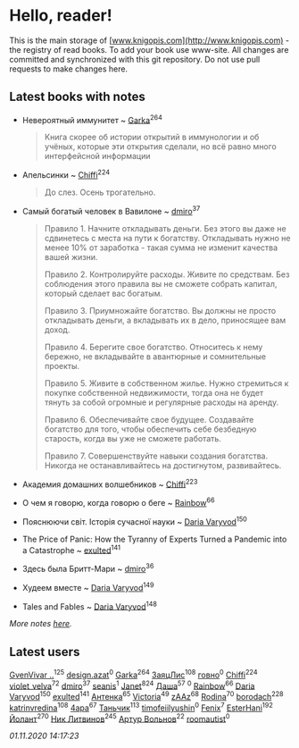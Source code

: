 # Hello, reader!
This is the main storage of [www.knigopis.com](http://www.knigopis.com) - the registry of read books.
To add your book use www-site. All changes are committed and synchronized with this git repository.
Do not use pull requests to make changes here.


## Latest books with notes
* Невероятный иммунитет ~ [Garka](users/115/115753719718250012620-google)<sup>264</sup>
    > Книга скорее об истории открытий в иммунологии и об учёных, которые эти открытия сделали, но всё равно много интерфейсной информации

* Апельсинки ~ [Chiffi](users/105/105831994080785626680-google)<sup>224</sup>
    > До слез. Осень трогательно.

* Самый богатый человек в Вавилоне ~ [dmiro](users/571/5714115-vkontakte)<sup>37</sup>
    > Правило 1. Начните откладывать деньги. Без этого вы даже не сдвинетесь с места на пути к богатству. Откладывать нужно не менее 10% от заработка - такая сумма не изменит качества вашей жизни.
    > 
    > Правило 2. Контролируйте расходы. Живите по средствам. Без соблюдения этого правила вы не сможете собрать капитал, который сделает вас богатым.
    > 
    > Правило 3. Приумножайте богатство. Вы должны не просто откладывать деньги, а вкладывать их в дело, приносящее вам доход.
    > 
    > Правило 4. Берегите свое богатство. Относитесь к нему бережно, не вкладывайте в авантюрные и сомнительные проекты.
    > 
    > Правило 5. Живите в собственном жилье. Нужно стремиться к покупке собственной недвижимости, тогда она не будет тянуть за собой огромные и регулярные расходы на аренду.
    > 
    > Правило 6. Обеспечивайте свое будущее. Создавайте богатство для того, чтобы обеспечить себе безбедную старость, когда вы уже не сможете работать.
    > 
    > Правило 7. Совершенствуйте навыки создания богатства. Никогда не останавливайтесь на достигнутом, развивайтесь.

* Академия домашних волшебников ~ [Chiffi](users/105/105831994080785626680-google)<sup>223</sup>

* О чем я говорю, когда говорю о беге ~ [Rainbow](users/109/109787328219839805802-google)<sup>66</sup>

* Пояснюючи світ. Історія сучасної науки ~ [Daria Varyvod](users/829/829893410524253-facebook)<sup>150</sup>

* The Price of Panic: How the Tyranny of Experts Turned a Pandemic into a Catastrophe ~ [exulted](users/100/100599204551896265722-google)<sup>141</sup>

* Здесь была Бритт-Мари ~ [dmiro](users/571/5714115-vkontakte)<sup>36</sup>

* Худеем вместе ~ [Daria Varyvod](users/829/829893410524253-facebook)<sup>149</sup>

* Tales and Fables ~ [Daria Varyvod](users/829/829893410524253-facebook)<sup>148</sup>


_More notes [here](latest_books_with_notes.md)._


## Latest users
[GvenVivar ..](users/158/158266434925901-facebook)<sup>125</sup> 
[design.azat](users/274/274622786-vkontakte)<sup>0</sup> 
[Garka](users/115/115753719718250012620-google)<sup>264</sup> 
[ЗаяцЛис](users/112/112388384595246311466-google)<sup>108</sup> 
[говно](users/124/1241017526268068-facebook)<sup>0</sup> 
[Chiffi](users/105/105831994080785626680-google)<sup>224</sup> 
[violet_velva](users/116/116961712580551399099-google)<sup>72</sup> 
[dmiro](users/571/5714115-vkontakte)<sup>37</sup> 
[seanis](users/497/4974864-yandex)<sup>1</sup> 
[Janet](users/108/108113656204404967440-google)<sup>824</sup> 
[Даша](users/334/334696193054530347-mailru)<sup>57</sup> 
[](users/115/115761960622353006025-google)<sup>0</sup> 
[Rainbow](users/109/109787328219839805802-google)<sup>66</sup> 
[Daria Varyvod](users/829/829893410524253-facebook)<sup>150</sup> 
[exulted](users/100/100599204551896265722-google)<sup>141</sup> 
[Антенка](users/118/118158645037334943900-google)<sup>65</sup> 
[Victoria](users/113/113794223924688167852-google)<sup>49</sup> 
[zAAz](users/202/202248233-vkontakte)<sup>68</sup> 
[Rodina](users/116/116257964632073652332-google)<sup>70</sup> 
[borodach](users/157/15706320-vkontakte)<sup>228</sup> 
[katrinvredina](users/233/2336755-vkontakte)<sup>108</sup> 
[4apa](users/117/117392596378069249667-google)<sup>67</sup> 
[Таньчик](users/209/2096581563762610-facebook)<sup>113</sup> 
[timofeiilyushin](users/350/350168034-vkontakte)<sup>0</sup> 
[Fenix](users/111/111367585493471720963-google)<sup>7</sup> 
[EsterHani](users/305/30558181-vkontakte)<sup>192</sup> 
[Йолант](users/104/104690883692185089260-google)<sup>270</sup> 
[Ник Литвинов](users/241/241974816-vkontakte)<sup>245</sup> 
[Артур Вольнов](users/225/225880893-vkontakte)<sup>22</sup> 
[roomautist](users/231/231667059-vkontakte)<sup>0</sup> 


_01.11.2020 14:17:23_
